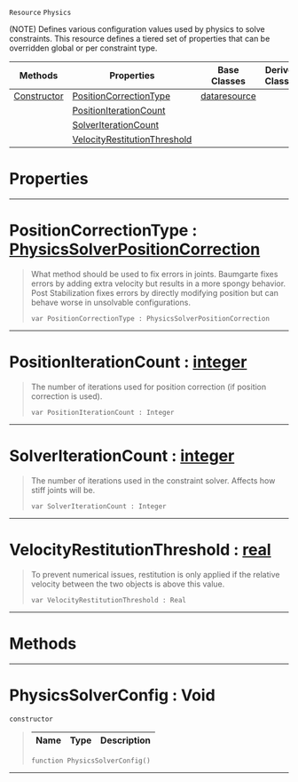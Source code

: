  `Resource` `Physics`



(NOTE) Defines various configuration values used by physics to solve constraints. This resource defines a tiered set of properties that can be overridden global or per constraint type.

|Methods|Properties|Base Classes|Derived Classes|
|---|---|---|---|
|[ Constructor](physicssolverconfig.md#physicssolverconfig-void)|[ PositionCorrectionType](physicssolverconfig.md#positioncorrectiontype-z)|[dataresource](dataresource.md)| |
| |[ PositionIterationCount](physicssolverconfig.md#positioniterationcount-z)| | |
| |[ SolverIterationCount](physicssolverconfig.md#solveriterationcount-zer)| | |
| |[ VelocityRestitutionThreshold](physicssolverconfig.md#velocityrestitutionthres)| | |


 #  Properties


---  
 #  PositionCorrectionType : [PhysicsSolverPositionCorrection](../enum_reference.md#physicssolverpositioncorrection)

> What method should be used to fix errors in joints. Baumgarte fixes errors by adding extra velocity but results in a more spongy behavior. Post Stabilization fixes errors by directly modifying position but can behave worse in unsolvable configurations.
> ```TS:Nada
> var PositionCorrectionType : PhysicsSolverPositionCorrection


---  
 #  PositionIterationCount : [integer](../nada_base_types/integer.md)

> The number of iterations used for position correction (if position correction is used).
> ```TS:Nada
> var PositionIterationCount : Integer


---  
 #  SolverIterationCount : [integer](../nada_base_types/integer.md)

> The number of iterations used in the constraint solver. Affects how stiff joints will be.
> ```TS:Nada
> var SolverIterationCount : Integer


---  
 #  VelocityRestitutionThreshold : [real](../nada_base_types/real.md)

> To prevent numerical issues, restitution is only applied if the relative velocity between the two objects is above this value.
> ```TS:Nada
> var VelocityRestitutionThreshold : Real


---  
 #  Methods


---  
 #  PhysicsSolverConfig : Void

 `constructor`

> 
> |Name|Type|Description|
> |---|---|---|
> ```TS:Nada
> function PhysicsSolverConfig()
> ``` 


---  
 

 